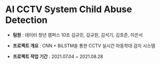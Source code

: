 # AI CCTV System Child Abuse Detection

- **팀원** : 데이터 청년 캠퍼스 10조 김규민, 김규원, 김석기, 김호준, 이은서

- **프로젝트 개요** : CNN + BiLSTM을 통한 CCTV 실시간 아동학대 감지 시스템

- **프로젝트 작업 기간** : 2021.07.04 ~ 2021.08.28

